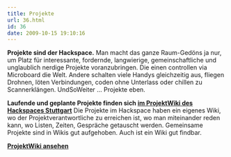 ```yaml
---
title: Projekte
url: 36.html
id: 36
date: 2009-10-15 19:10:16
---
```


**Projekte sind der Hackspace.**
Man macht das ganze Raum-Gedöns ja nur, um Platz für interessante, fordernde, langwierige, gemeinschaftliche und unglaublich nerdige Projekte voranzubringen. Die einen controllen via Microboard die Welt. Andere schalten viele Handys gleichzeitig aus, fliegen Drohnen, löten Verbindungen, coden ohne Unterlass oder chillen zu Scannerklängen. UndSoWeiter ... Projekte eben.

**Laufende und geplante Projekte finden sich [im ProjektWiki des Hackspaces Stuttgart](https://blog.shackspace.de/wiki/doku.php?id=projekte)**
Die Projekte im Hackspace haben ein eigenes Wiki, wo der Projektverantwortliche zu erreichen ist, wo man miteinander reden kann, wo Listen, Zeiten, Gespräche getauscht werden. Gemeinsame Projekte sind in Wikis gut aufgehoben. Auch ist ein Wiki gut findbar.

**[ProjektWiki ansehen](https://blog.shackspace.de/wiki/doku.php?id=projekte "Projektwiki Hackspace Stuttgart")**